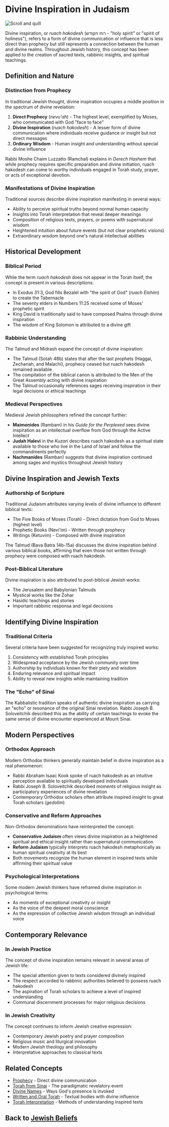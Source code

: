 # Divine Inspiration in Judaism

![Scroll and quill](divine_inspiration.jpg)

Divine inspiration, or *ruach hakodesh* (רוח הקודש - "holy spirit" or "spirit of holiness"), refers to a form of divine communication or influence that is less direct than prophecy but still represents a connection between the human and divine realms. Throughout Jewish history, this concept has been applied to the creation of sacred texts, rabbinic insights, and spiritual teachings.

## Definition and Nature

### Distinction from Prophecy

In traditional Jewish thought, divine inspiration occupies a middle position in the spectrum of divine revelation:

1. **Direct Prophecy** (*nevu'ah*) - The highest level, exemplified by Moses, who communicated with God "face to face"
2. **Divine Inspiration** (*ruach hakodesh*) - A lesser form of divine communication where individuals receive guidance or insight but not direct messages
3. **Ordinary Wisdom** - Human insight and understanding without special divine influence

Rabbi Moshe Chaim Luzzatto (Ramchal) explains in *Derech Hashem* that while prophecy requires specific preparation and divine initiation, ruach hakodesh can come to worthy individuals engaged in Torah study, prayer, or acts of exceptional devotion.

### Manifestations of Divine Inspiration

Traditional sources describe divine inspiration manifesting in several ways:

- Ability to perceive spiritual truths beyond normal human capacity
- Insights into Torah interpretation that reveal deeper meanings
- Composition of religious texts, prayers, or poems with supernatural wisdom
- Heightened intuition about future events (but not clear prophetic visions)
- Extraordinary wisdom beyond one's natural intellectual abilities

## Historical Development

### Biblical Period

While the term *ruach hakodesh* does not appear in the Torah itself, the concept is present in various descriptions:

- In Exodus 31:3, God fills Bezalel with "the spirit of God" (*ruach Elohim*) to create the Tabernacle
- The seventy elders in Numbers 11:25 received some of Moses' prophetic spirit
- King David is traditionally said to have composed Psalms through divine inspiration
- The wisdom of King Solomon is attributed to a divine gift

### Rabbinic Understanding

The Talmud and Midrash expand the concept of divine inspiration:

- The Talmud (Sotah 48b) states that after the last prophets (Haggai, Zechariah, and Malachi), prophecy ceased but ruach hakodesh remained available
- The compilation of the biblical canon is attributed to the Men of the Great Assembly acting with divine inspiration
- The Talmud occasionally references sages receiving inspiration in their legal decisions or ethical teachings

### Medieval Perspectives

Medieval Jewish philosophers refined the concept further:

- **Maimonides** (Rambam) in his *Guide for the Perplexed* sees divine inspiration as an intellectual overflow from God through the Active Intellect
- **Judah Halevi** in the *Kuzari* describes ruach hakodesh as a spiritual state available to those who live in the Land of Israel and follow the commandments perfectly
- **Nachmanides** (Ramban) suggests that divine inspiration continued among sages and mystics throughout Jewish history

## Divine Inspiration and Jewish Texts

### Authorship of Scripture

Traditional Judaism attributes varying levels of divine influence to different biblical texts:

- The Five Books of Moses (Torah) - Direct dictation from God to Moses (highest level)
- Prophetic Books (Nevi'im) - Written through prophecy
- Writings (Ketuvim) - Composed with divine inspiration

The Talmud (Bava Batra 14b-15a) discusses the divine inspiration behind various biblical books, affirming that even those not written through prophecy were composed with ruach hakodesh.

### Post-Biblical Literature

Divine inspiration is also attributed to post-biblical Jewish works:

- The Jerusalem and Babylonian Talmuds
- Mystical works like the Zohar
- Hasidic teachings and stories
- Important rabbinic responsa and legal decisions

## Identifying Divine Inspiration

### Traditional Criteria

Several criteria have been suggested for recognizing truly inspired works:

1. Consistency with established Torah principles
2. Widespread acceptance by the Jewish community over time
3. Authorship by individuals known for their piety and wisdom
4. Enduring relevance and spiritual impact
5. Ability to reveal new insights while maintaining tradition

### The "Echo" of Sinai

The Kabbalistic tradition speaks of authentic divine inspiration as carrying an "echo" or resonance of the original Sinai revelation. Rabbi Joseph B. Soloveitchik described this as the ability of certain teachings to evoke the same sense of divine encounter experienced at Mount Sinai.

## Modern Perspectives

### Orthodox Approach

Modern Orthodox thinkers generally maintain belief in divine inspiration as a real phenomenon:

- Rabbi Abraham Isaac Kook spoke of ruach hakodesh as an intuitive perception available to spiritually developed individuals
- Rabbi Joseph B. Soloveitchik described moments of religious insight as participatory experiences of divine revelation
- Contemporary Orthodox scholars often attribute inspired insight to great Torah scholars (*gedolim*)

### Conservative and Reform Approaches

Non-Orthodox denominations have reinterpreted the concept:

- **Conservative Judaism** often views divine inspiration as a heightened spiritual and ethical insight rather than supernatural communication
- **Reform Judaism** typically interprets ruach hakodesh metaphorically as human spiritual creativity at its best
- Both movements recognize the human element in inspired texts while affirming their spiritual value

### Psychological Interpretations

Some modern Jewish thinkers have reframed divine inspiration in psychological terms:

- As moments of exceptional creativity or insight
- As the voice of the deepest moral conscience
- As the expression of collective Jewish wisdom through an individual voice

## Contemporary Relevance

### In Jewish Practice

The concept of divine inspiration remains relevant in several areas of Jewish life:

- The special attention given to texts considered divinely inspired
- The respect accorded to rabbinic authorities believed to possess ruach hakodesh
- The aspiration of Torah scholars to achieve a level of inspired understanding
- Communal discernment processes for major religious decisions

### In Jewish Creativity

The concept continues to inform Jewish creative expression:

- Contemporary Jewish poetry and prayer composition
- Religious music and liturgical innovation
- Modern Jewish theology and philosophy
- Interpretative approaches to classical texts

## Related Concepts

- [Prophecy](./prophecy.md) - Direct divine communication
- [Torah from Sinai](./torah_sinai.md) - The paradigmatic revelatory event
- [Divine Names](./divine_names.md) - Ways God's presence is invoked
- [Written and Oral Torah](./written_oral_torah.md) - Textual bodies with divine influence
- [Torah Interpretation](./torah_interpretation.md) - Methods of understanding inspired texts

## Back to [Jewish Beliefs](./README.md)
